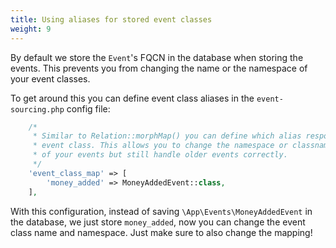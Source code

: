 ```yaml
---
title: Using aliases for stored event classes
weight: 9
---
```


By default we store the `Event`'s FQCN in the database when storing the events. This prevents you from changing the name or the namespace of your event classes.

To get around this you can define event class aliases in the `event-sourcing.php` config file:

```php
    /*
     * Similar to Relation::morphMap() you can define which alias responds to which
     * event class. This allows you to change the namespace or classnames
     * of your events but still handle older events correctly.
     */
    'event_class_map' => [
        'money_added' => MoneyAddedEvent::class,
    ],
```

With this configuration, instead of saving `\App\Events\MoneyAddedEvent` in the database, we just store `money_added`, now you can change the event class name and namespace. Just make sure to also change the mapping!
